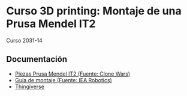 Curso 3D printing: Montaje de una Prusa Mendel IT2
============================================

Curso 2031-14

## Documentación

* [Piezas Prusa Mendel IT2 (Fuente: Clone Wars)](http://www.reprap.org/wiki/Clone_wars:_Prusa_Iteraci%C3%B3n_2)
* [Guía de montaje (Fuente: IEA Robotics)](http://www.iearobotics.com/wiki/index.php?title=Guia_de_montaje_de_la_Prusa_2)
* [Thingiverse](http://www.thingiverse.com)

